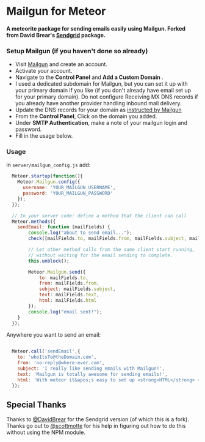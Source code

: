 Mailgun for Meteor
===============

#### A meteorite package for sending emails easily using Mailgun. Forked from David Brear's [Sendgrid](https://github.com/DavidBrear/meteor-sendgrid) package.

### Setup Mailgun (if you haven't done so already)

* Visit [Mailgun](http://mailgun.com) and create an account.
* Activate your account.
* Navigate to the **Control Panel** and **Add a Custom Domain** .
* I used a dedicated subdomain for Mailgun, but you can set it up with your primary domain if you like (if you don't already have email set up for your primary domain). Do not configure Receiving MX DNS records if you already have another provider handling inbound mail delivery.
* Update the DNS records for your domain as [instructed by Mailgun](http://documentation.mailgun.com/user_manual.html#verifying-your-domain)
* From the **Control Panel**, Click on the domain you added. 
* Under **SMTP Authentication**, make a note of your mailgun login and password.
* Fill in the usage below.

### Usage

in `server/mailgun_config.js` add:
```javascript
  Meteor.startup(function(){
    Meteor.Mailgun.config({
      username: 'YOUR_MAILGUN_USERNAME',
      password: 'YOUR_MAILGUN_PASSWORD'
    });
  });

  // In your server code: define a method that the client can call
  Meteor.methods({
    sendEmail: function (mailFields) {
        console.log("about to send email...");
        check([mailFields.to, mailFields.from, mailFields.subject, mailFields.text, mailFields.html], [String]);

        // Let other method calls from the same client start running,
        // without waiting for the email sending to complete.
        this.unblock();

        Meteor.Mailgun.send({
            to: mailFields.to,
            from: mailFields.from,
            subject: mailFields.subject,
            text: mailFields.text,
            html: mailFields.html
        });
        console.log("email sent!");
    }
  });
```

Anywhere you want to send an email:

```javascript

  Meteor.call('sendEmail',{
    to: 'whoItsTo@theDomain.com',
    from: 'no-reply@where-ever.com',
    subject: 'I really like sending emails with Mailgun!',
    text: 'Mailgun is totally awesome for sending emails!',
    html: 'With meteor it&apos;s easy to set up <strong>HTML</strong> <span style="color:red">emails</span> too.'
  });
```

## Special Thanks
Thanks to [@DavidBrear](https://twitter.com/davidbrear04) for the Sendgrid version (of which this is a fork).
Thanks go out to [@scottmotte](https://twitter.com/scottmotte) for his help in figuring out how to do this without using the NPM module.
